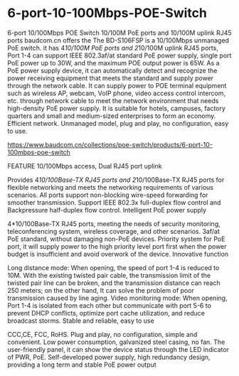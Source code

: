 # 6-port-10-100Mbps-POE-Switch
6-port 10/100Mbps POE Switch 10/100M PoE ports and 10/100M uplink RJ45 ports
baudcom.cn offers the The BD-S106FSP is a 10/100Mbps unmanaged PoE switch. it has 4*10/100M PoE ports and 2*10/100M uplink RJ45 ports, Port 1-4 can support IEEE 802.3af/at standard PoE power supply, single port PoE power up to 30W, and the maximum POE output power is 65W. As a PoE power supply device, it can automatically detect and recognize the power receiving equipment that meets the standard and supply power through the network cable. It can supply power to POE terminal equipment such as wireless AP, webcam, VoIP phone, video access control intercom, etc. through network cable to meet the network environment that needs high-density PoE power supply. It is suitable for hotels, campuses, factory quarters and small and medium-sized enterprises to form an economy. Efficient network. Unmanaged model, plug and play, no configuration, easy to use.

https://www.baudcom.cn/collections/poe-switch/products/6-port-10-100mbps-poe-switch

FEATURE
10/100Mbps access, Dual RJ45 port uplink

Provides 4*10/100Base-TX RJ45 ports and 2*10/100Base-TX RJ45 ports for flexible networking and meets the networking requirements of various scenarios.
All ports support non-blocking wire-speed forwarding for smoother transmission.
Support IEEE 802.3x full-duplex flow control and Backpressure half-duplex flow control.
 Intelligent PoE power supply

4*10/100Base-TX RJ45 ports, meeting the needs of security monitoring, teleconferencing system, wireless coverage, and other scenarios.
3af/at PoE standard, without damaging non-PoE devices.
Priority system for PoE port, it will supply power to the high priority level port first when the power budget is insufficient and avoid overwork of the device.
 Innovative function

Long distance mode: When opening, the speed of port 1-4 is reduced to 10M. With the existing twisted pair cable, the transmission limit of the twisted pair line can be broken, and the transmission distance can reach 250 meters; on the other hand, It can solve the problem of poor transmission caused by line aging.
Video monitoring mode: When opening, Port 1-4 is isolated from each other but communicate with port 5-6 to prevent DHCP conflicts, optimize port cache utilization, and reduce broadcast storms.
 Stable and reliable, easy to use

CCC,CE, FCC, RoHS.
Plug and play, no configuration, simple and convenient.
Low power consumption, galvanized steel casing, no fan.
The user-friendly panel, it can show the device status through the LED indicator of PWR, PoE.
Self-developed power supply, high redundancy design, providing a long term and stable PoE power output
